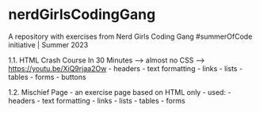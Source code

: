 # nerdGirlsCodingGang
A repository with exercises from Nerd Girls Coding Gang #summerOfCode initiative | Summer 2023

1.1. HTML Crash Course In 30 Minutes --> almost no CSS --> https://youtu.be/XiQ9rjaa2Ow
    - headers
    - text formatting
    - links
    - lists
    - tables
    - forms
    - buttons

1.2. Mischief Page
    - an exercise page based on HTML only
    - used:
        - headers
        - text formatting
        - links
        - lists
        - tables
        - forms
